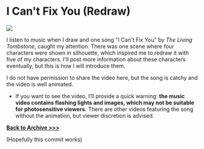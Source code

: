 # I Can't Fix You (Redraw)

<img src="https://raw.githubusercontent.com/arrowarchive/The-Arrowarchive/master/docs/images/cantfixyou.png"
     onContextMenu="return false;">
     
     
I listen to music when I draw and one song "I Can't Fix You" by *The Living Tombstone*, caught my attention. There was one scene where four characters were shown in silhouette, which inspired me to redraw it with five of my characters. I'll post more information about these characters eventually, but this is how I will introduce them. 

I do not have permission to share the video here, but the song is catchy and the video is well animated. 

* If you want to see the video, I'll provide a quick warning: **the music video contains flashing lights and images, which may not be suitable for photosensitive viewers.** There are other videos featuring the song without the animation, but viewer discretion is advised.

**[Back to Archive >>>](https://arrowarchive.github.io/The-Arrowarchive/gallery)**

(Hopefully this commit works)
